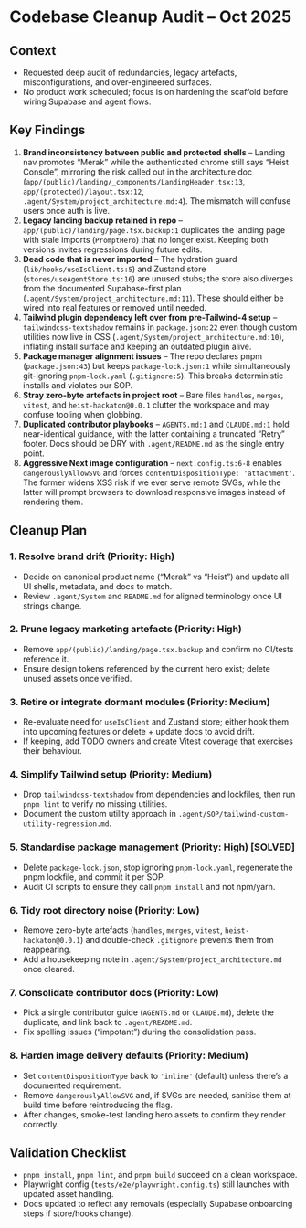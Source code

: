 # Codebase Cleanup Audit – Oct 2025

## Context
- Requested deep audit of redundancies, legacy artefacts, misconfigurations, and over-engineered surfaces.
- No product work scheduled; focus is on hardening the scaffold before wiring Supabase and agent flows.

## Key Findings
1. **Brand inconsistency between public and protected shells** – Landing nav promotes “Merak” while the authenticated chrome still says “Heist Console”, mirroring the risk called out in the architecture doc (`app/(public)/landing/_components/LandingHeader.tsx:13`, `app/(protected)/layout.tsx:12`, `.agent/System/project_architecture.md:4`). The mismatch will confuse users once auth is live.
2. **Legacy landing backup retained in repo** – `app/(public)/landing/page.tsx.backup:1` duplicates the landing page with stale imports (`PromptHero`) that no longer exist. Keeping both versions invites regressions during future edits.
3. **Dead code that is never imported** – The hydration guard (`lib/hooks/useIsClient.ts:5`) and Zustand store (`stores/useAgentStore.ts:16`) are unused stubs; the store also diverges from the documented Supabase-first plan (`.agent/System/project_architecture.md:11`). These should either be wired into real features or removed until needed.
4. **Tailwind plugin dependency left over from pre-Tailwind-4 setup** – `tailwindcss-textshadow` remains in `package.json:22` even though custom utilities now live in CSS (`.agent/System/project_architecture.md:10`), inflating install surface and keeping an outdated plugin alive.
5. **Package manager alignment issues** – The repo declares pnpm (`package.json:43`) but keeps `package-lock.json:1` while simultaneously git-ignoring `pnpm-lock.yaml` (`.gitignore:5`). This breaks deterministic installs and violates our SOP.
6. **Stray zero-byte artefacts in project root** – Bare files `handles`, `merges`, `vitest`, and `heist-hackaton@0.0.1` clutter the workspace and may confuse tooling when globbing.
7. **Duplicated contributor playbooks** – `AGENTS.md:1` and `CLAUDE.md:1` hold near-identical guidance, with the latter containing a truncated “Retry” footer. Docs should be DRY with `.agent/README.md` as the single entry point.
8. **Aggressive Next image configuration** – `next.config.ts:6-8` enables `dangerouslyAllowSVG` and forces `contentDispositionType: 'attachment'`. The former widens XSS risk if we ever serve remote SVGs, while the latter will prompt browsers to download responsive images instead of rendering them.

## Cleanup Plan
### 1. Resolve brand drift (Priority: High)
- Decide on canonical product name (“Merak” vs “Heist”) and update all UI shells, metadata, and docs to match.
- Review `.agent/System` and `README.md` for aligned terminology once UI strings change.

### 2. Prune legacy marketing artefacts (Priority: High)
- Remove `app/(public)/landing/page.tsx.backup` and confirm no CI/tests reference it.
- Ensure design tokens referenced by the current hero exist; delete unused assets once verified.

### 3. Retire or integrate dormant modules (Priority: Medium)
- Re-evaluate need for `useIsClient` and Zust­and store; either hook them into upcoming features or delete + update docs to avoid drift.
- If keeping, add TODO owners and create Vitest coverage that exercises their behaviour.

### 4. Simplify Tailwind setup (Priority: Medium)
- Drop `tailwindcss-textshadow` from dependencies and lockfiles, then run `pnpm lint` to verify no missing utilities.
- Document the custom utility approach in `.agent/SOP/tailwind-custom-utility-regression.md`.

### 5. Standardise package management (Priority: High) [SOLVED]
- Delete `package-lock.json`, stop ignoring `pnpm-lock.yaml`, regenerate the pnpm lockfile, and commit it per SOP.
- Audit CI scripts to ensure they call `pnpm install` and not npm/yarn.

### 6. Tidy root directory noise (Priority: Low)
- Remove zero-byte artefacts (`handles`, `merges`, `vitest`, `heist-hackaton@0.0.1`) and double-check `.gitignore` prevents them from reappearing.
- Add a housekeeping note in `.agent/System/project_architecture.md` once cleared.

### 7. Consolidate contributor docs (Priority: Low)
- Pick a single contributor guide (`AGENTS.md` or `CLAUDE.md`), delete the duplicate, and link back to `.agent/README.md`.
- Fix spelling issues (“impotant”) during the consolidation pass.

### 8. Harden image delivery defaults (Priority: Medium)
- Set `contentDispositionType` back to `'inline'` (default) unless there’s a documented requirement.
- Remove `dangerouslyAllowSVG` and, if SVGs are needed, sanitise them at build time before reintroducing the flag.
- After changes, smoke-test landing hero assets to confirm they render correctly.

## Validation Checklist
- `pnpm install`, `pnpm lint`, and `pnpm build` succeed on a clean workspace.
- Playwright config (`tests/e2e/playwright.config.ts`) still launches with updated asset handling.
- Docs updated to reflect any removals (especially Supabase onboarding steps if store/hooks change).

